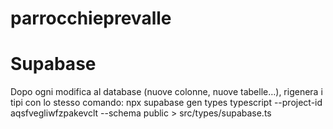 # parrocchieprevalle

# Supabase
Dopo ogni modifica al database (nuove colonne, nuove tabelle…), rigenera i tipi con lo stesso comando: 
npx supabase gen types typescript --project-id aqsfvegliwfzpakevclt --schema public > src/types/supabase.ts